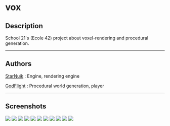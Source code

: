 # vox
## Description

School 21's (Ecole 42) project about voxel-rendering and procedural generation.

---
## Authors

[StarNuik](https://github.com/StarNuik) : Engine, rendering engine

[GodFlight](https://github.com/GodFlight) : Procedural world generation, player

---
## Screenshots
![](https://github.com/StarNuik/vox/raw/master/screenshot/9.png)
![](https://github.com/StarNuik/vox/raw/master/screenshot/8.png)
![](https://github.com/StarNuik/vox/raw/master/screenshot/1.png)
![](https://github.com/StarNuik/vox/raw/master/screenshot/7.png)
![](https://github.com/StarNuik/vox/raw/master/screenshot/10.png)
![](https://github.com/StarNuik/vox/raw/master/screenshot/11.png)
![](https://github.com/StarNuik/vox/raw/master/screenshot/2.png)
![](https://github.com/StarNuik/vox/raw/master/screenshot/3.png)
![](https://github.com/StarNuik/vox/raw/master/screenshot/4.png)
![](https://github.com/StarNuik/vox/raw/master/screenshot/5.png)
![](https://github.com/StarNuik/vox/raw/master/screenshot/6.png)
